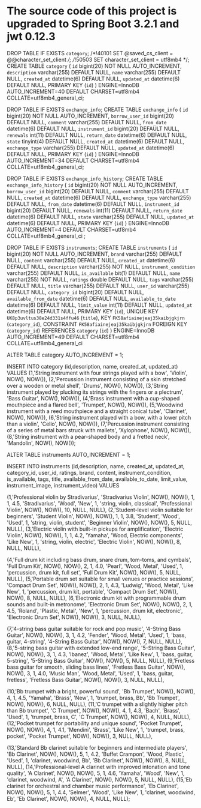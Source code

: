 # The source code of this project is upgraded to Spring Boot 3.2.1 and jwt 0.12.3



DROP TABLE IF EXISTS `category`;
/*!40101 SET @saved_cs_client     = @@character_set_client */;
/*!50503 SET character_set_client = utf8mb4 */;
 CREATE TABLE `category` (
  `id` bigint(20) NOT NULL AUTO_INCREMENT,
  `description` varchar(255) DEFAULT NULL,
  `name` varchar(255) DEFAULT NULL,
  `created_at` datetime(6) DEFAULT NULL,
  `updated_at` datetime(6) DEFAULT NULL,
  PRIMARY KEY (`id`)
) ENGINE=InnoDB AUTO_INCREMENT=40 DEFAULT CHARSET=utf8mb4 COLLATE=utf8mb4_general_ci;

DROP TABLE IF EXISTS `exchange_info`;
CREATE TABLE `exchange_info` (
  `id` bigint(20) NOT NULL AUTO_INCREMENT,
  `borrow_user_id` bigint(20) DEFAULT NULL,
  `comment` varchar(255) DEFAULT NULL,
  `from_date` datetime(6) DEFAULT NULL,
  `instrument_id` bigint(20) DEFAULT NULL,
  `renewals` int(11) DEFAULT NULL,
  `return_date` datetime(6) DEFAULT NULL,
  `state` tinyint(4) DEFAULT NULL,
  `created_at` datetime(6) DEFAULT NULL,
  `exchange_type` varchar(255) DEFAULT NULL,
  `updated_at` datetime(6) DEFAULT NULL,
  PRIMARY KEY (`id`)
) ENGINE=InnoDB AUTO_INCREMENT=34 DEFAULT CHARSET=utf8mb4 COLLATE=utf8mb4_general_ci;

DROP TABLE IF EXISTS `exchange_info_history`;
CREATE TABLE `exchange_info_history` (
  `id` bigint(20) NOT NULL AUTO_INCREMENT,
  `borrow_user_id` bigint(20) DEFAULT NULL,
  `comment` varchar(255) DEFAULT NULL,
  `created_at` datetime(6) DEFAULT NULL,
  `exchange_type` varchar(255) DEFAULT NULL,
  `from_date` datetime(6) DEFAULT NULL,
  `instrument_id` bigint(20) DEFAULT NULL,
  `renewals` int(11) DEFAULT NULL,
  `return_date` datetime(6) DEFAULT NULL,
  `state` varchar(255) DEFAULT NULL,
  `updated_at` datetime(6) DEFAULT NULL,
  PRIMARY KEY (`id`)
) ENGINE=InnoDB AUTO_INCREMENT=4 DEFAULT CHARSET=utf8mb4 COLLATE=utf8mb4_general_ci ;

DROP TABLE IF EXISTS `instruments`;
CREATE TABLE `instruments` (
  `id` bigint(20) NOT NULL AUTO_INCREMENT,
  `brand` varchar(255) DEFAULT NULL,
  `content` varchar(255) DEFAULT NULL,
  `created_at` datetime(6) DEFAULT NULL,
  `description` varchar(255) NOT NULL,
  `instrument_condition` varchar(255) DEFAULT NULL,
  `is_available` bit(1) DEFAULT NULL,
  `name` varchar(255) NOT NULL,
  `ratings` double DEFAULT NULL,
  `tags` varchar(255) DEFAULT NULL,
  `title` varchar(255) DEFAULT NULL,
  `user_id` varchar(255) DEFAULT NULL,
  `category_id` bigint(20) DEFAULT NULL,
  `available_from_date` datetime(6) DEFAULT NULL,
  `available_to_date` datetime(6) DEFAULT NULL,
  `limit_value` int(11) DEFAULT NULL,
  `updated_at` datetime(6) DEFAULT NULL,
  PRIMARY KEY (`id`),
  UNIQUE KEY `UK8p3uvltus38e24d331s4ffu46` (`title`),
  KEY `FK58afiainejeaj35kaibjgkjrn` (`category_id`),
  CONSTRAINT `FK58afiainejeaj35kaibjgkjrn` FOREIGN KEY (`category_id`) REFERENCES `category` (`id`)
) ENGINE=InnoDB AUTO_INCREMENT=49 DEFAULT CHARSET=utf8mb4 COLLATE=utf8mb4_general_ci

ALTER TABLE category AUTO_INCREMENT = 1;


INSERT INTO category (id,description, name, created_at, updated_at) 
VALUES 
(1,'String instrument with four strings played with a bow', 'Violin', NOW(), NOW()),
(2,'Percussion instrument consisting of a skin stretched over a wooden or metal shell', 'Drums', NOW(), NOW()),
(3,'String instrument played by plucking its strings with the fingers or a plectrum', 'Bass Guitar', NOW(), NOW()),
(4,'Brass instrument with a cup-shaped mouthpiece and a flared bell', 'Trumpet', NOW(), NOW()),
(5,'Woodwind instrument with a reed mouthpiece and a straight conical tube', 'Clarinet', NOW(), NOW()),
(6,'String instrument played with a bow, with a lower pitch than a violin', 'Cello', NOW(), NOW()),
(7,'Percussion instrument consisting of a series of metal bars struck with mallets', 'Xylophone', NOW(), NOW()),
(8,'String instrument with a pear-shaped body and a fretted neck', 'Mandolin', NOW(), NOW());

ALTER TABLE instruments AUTO_INCREMENT = 1;


INSERT INTO instruments (id,description, name, created_at, updated_at, category_id, user_id, ratings, brand, content, instrument_condition, is_available, tags, title, available_from_date, available_to_date, limit_value, instrument_image, instrument_video) 
VALUES 

(1,'Professional violin by Stradivarius', 'Stradivarius Violin', NOW(), NOW(), 1, 1, 4.5, 'Stradivarius', 'Wood', 'New', 1, 'string, violin, classical', 'Professional Violin', NOW(), NOW(), 10, NULL, NULL),
(2,'Student-level violin suitable for beginners', 'Student Violin', NOW(), NOW(), 1, 1, 3.8, 'Student', 'Wood', 'Used', 1, 'string, violin, student', 'Beginner Violin', NOW(), NOW(), 5, NULL, NULL),
(3,'Electric violin with built-in pickups for amplification', 'Electric Violin', NOW(), NOW(), 1, 1, 4.2, 'Yamaha', 'Wood, Electric components', 'Like New', 1, 'string, violin, electric', 'Electric Violin', NOW(), NOW(), 8, NULL, NULL),


(4,'Full drum kit including bass drum, snare drum, tom-toms, and cymbals', 'Full Drum Kit', NOW(), NOW(), 2, 1, 4.0, 'Pearl', 'Wood, Metal', 'Used', 1, 'percussion, drum kit, full set', 'Full Drum Kit', NOW(), NOW(), 5, NULL, NULL),
(5,'Portable drum set suitable for small venues or practice sessions', 'Compact Drum Set', NOW(), NOW(), 2, 1, 4.3, 'Ludwig', 'Wood, Metal', 'Like New', 1, 'percussion, drum kit, portable', 'Compact Drum Set', NOW(), NOW(), 8, NULL, NULL),
(6,'Electronic drum kit with programmable drum sounds and built-in metronome', 'Electronic Drum Set', NOW(), NOW(), 2, 1, 4.5, 'Roland', 'Plastic, Metal', 'New', 1, 'percussion, drum kit, electronic', 'Electronic Drum Set', NOW(), NOW(), 3, NULL, NULL),


(7,'4-string bass guitar suitable for rock and pop music', '4-String Bass Guitar', NOW(), NOW(), 3, 1, 4.2, 'Fender', 'Wood, Metal', 'Used', 1, 'bass, guitar, 4-string', '4-String Bass Guitar', NOW(), NOW(), 7, NULL, NULL),
(8,'5-string bass guitar with extended low-end range', '5-String Bass Guitar', NOW(), NOW(), 3, 1, 4.3, 'Ibanez', 'Wood, Metal', 'Like New', 1, 'bass, guitar, 5-string', '5-String Bass Guitar', NOW(), NOW(), 5, NULL, NULL),
(9,'Fretless bass guitar for smooth, sliding bass lines', 'Fretless Bass Guitar', NOW(), NOW(), 3, 1, 4.0, 'Music Man', 'Wood, Metal', 'Used', 1, 'bass, guitar, fretless', 'Fretless Bass Guitar', NOW(), NOW(), 3, NULL, NULL),

(10,'Bb trumpet with a bright, powerful sound', 'Bb Trumpet', NOW(), NOW(), 4, 1, 4.5, 'Yamaha', 'Brass', 'New', 1, 'trumpet, brass, Bb', 'Bb Trumpet', NOW(), NOW(), 6, NULL, NULL),
(11,'C trumpet with a slightly higher pitch than Bb trumpet', 'C Trumpet', NOW(), NOW(), 4, 1, 4.3, 'Bach', 'Brass', 'Used', 1, 'trumpet, brass, C', 'C Trumpet', NOW(), NOW(), 4, NULL, NULL),
(12,'Pocket trumpet for portability and unique sound', 'Pocket Trumpet', NOW(), NOW(), 4, 1, 4.1, 'Mendini', 'Brass', 'Like New', 1, 'trumpet, brass, pocket', 'Pocket Trumpet', NOW(), NOW(), 3, NULL, NULL),
 
(13,'Standard Bb clarinet suitable for beginners and intermediate players', 'Bb Clarinet', NOW(), NOW(), 5, 1, 4.2, 'Buffet Crampon', 'Wood, Plastic', 'Used', 1, 'clarinet, woodwind, Bb', 'Bb Clarinet', NOW(), NOW(), 8, NULL, NULL),
(14,'Professional-level A clarinet with improved intonation and tone quality', 'A Clarinet', NOW(), NOW(), 5, 1, 4.6, 'Yamaha', 'Wood', 'New', 1, 'clarinet, woodwind, A', 'A Clarinet', NOW(), NOW(), 5, NULL, NULL),
(15,'Eb clarinet for orchestral and chamber music performance', 'Eb Clarinet', NOW(), NOW(), 5, 1, 4.4, 'Selmer', 'Wood', 'Like New', 1, 'clarinet, woodwind, Eb', 'Eb Clarinet', NOW(), NOW(), 4, NULL, NULL);





